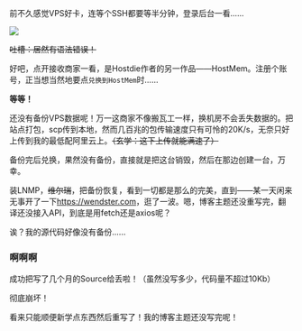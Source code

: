 前不久感觉VPS好卡，连等个SSH都要等半分钟，登录后台一看......

![](https://cdn.jsdelivr.net/gh/wenxuanjun/CDN@master/images/blog/12/1.jpg)

~~吐槽：居然有语法错误！~~

好吧，点开接收商家一看，是Hostdie作者的另一作品——HostMem。注册个账号，正当想当然地要点`兑换到HostMem`时......

**等等！**

还没有备份VPS数据呢！万一这商家不像搬瓦工一样，换机房不会丢失数据的。把站点打包，scp传到本地，然而几百兆的包传输速度只有可怜的20K/s，无奈只好上传到我的最低配阿里云上。~~（玄学：这下上传就能满速了）~~

备份完后兑换，果然没有备份，直接就是把这台销毁，然后在那边创建一台，万幸。

装LNMP，~~维尔瑞~~，把备份恢复，看到一切都是那么的完美，直到——某一天闲来无事开了一下<https://wendster.com>，逛了一波。嗯，博客主题还没重写完，翻译还没接入API，到底是用fetch还是axios呢？

诶？我的源代码好像没有备份......

### 啊啊啊

成功把写了几个月的Source给丢啦！（虽然没写多少，代码量不超过10Kb）

彻底崩坏！

看来只能顺便新学点东西然后重写了！我的博客主题还没写完呢！ 
